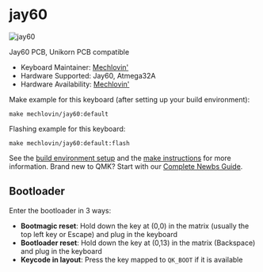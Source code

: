 # jay60

![jay60](https://i.imgur.com/FVg59LUl.png)

Jay60 PCB, Unikorn PCB compatible
* Keyboard Maintainer: [Mechlovin'](https://mechlovin.studio)
* Hardware Supported: Jay60, Atmega32A
* Hardware Availability: [Mechlovin'](https://mechlovin.studio)

Make example for this keyboard (after setting up your build environment):

    make mechlovin/jay60:default

Flashing example for this keyboard:

    make mechlovin/jay60:default:flash

See the [build environment setup](https://docs.qmk.fm/#/getting_started_build_tools) and the [make instructions](https://docs.qmk.fm/#/getting_started_make_guide) for more information. Brand new to QMK? Start with our [Complete Newbs Guide](https://docs.qmk.fm/#/newbs).

## Bootloader

Enter the bootloader in 3 ways:

* **Bootmagic reset**: Hold down the key at (0,0) in the matrix (usually the top left key or Escape) and plug in the keyboard
* **Bootloader reset**: Hold down the key at (0,13) in the matrix (Backspace) and plug in the keyboard
* **Keycode in layout**: Press the key mapped to `QK_BOOT` if it is available
